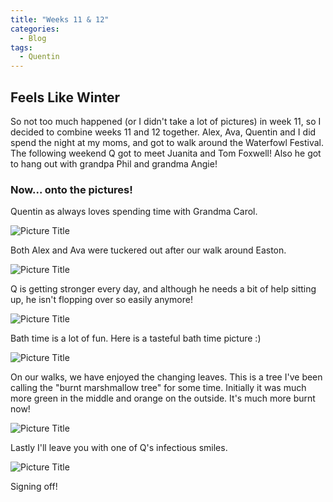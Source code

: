 ```yaml
---
title: "Weeks 11 & 12"
categories:
  - Blog
tags:
  - Quentin
---
```


## Feels Like Winter

So not too much happened (or I didn't take a lot of pictures) in week 11, so I decided to combine weeks 11 and 12 together. Alex, Ava, Quentin and I did spend the night at my moms, and got to walk around the Waterfowl Festival. The following weekend Q got to meet Juanita and Tom Foxwell! Also he got to hang out with grandpa Phil and grandma Angie!

### Now... onto the pictures!

Quentin as always loves spending time with Grandma Carol.

![Picture Title](/assets/images/mom_q_stare.jpg)

Both Alex and Ava were tuckered out after our walk around Easton.

![Picture Title](/assets/images/alex_ava_sleep.jpg)

Q is getting stronger every day, and although he needs a bit of help sitting up, he isn't flopping over so easily anymore!

![Picture Title](/assets/images/bumbo.jpg)

Bath time is a lot of fun. Here is a tasteful bath time picture :)

![Picture Title](/assets/images/bath.jpg)

On our walks, we have enjoyed the changing leaves. This is a tree I've been calling the "burnt marshmallow tree" for some time. Initially it was much more green in the middle and orange on the outside. It's much more burnt now!

![Picture Title](/assets/images/marshmallow.jpg)

Lastly I'll leave you with one of Q's infectious smiles.

![Picture Title](/assets/images/smiles.jpg)

Signing off!
